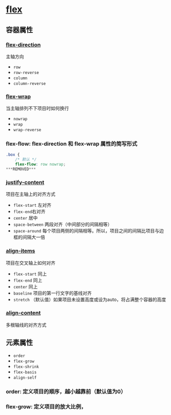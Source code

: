 # [flex](https://developer.mozilla.org/zh-CN/docs/Web/CSS/flex)

## 容器属性

### [flex-direction](https://developer.mozilla.org/zh-CN/docs/Web/CSS/flex-direction) 

主轴方向

- ```row```
- ```row-reverse```
- ```column```
- ```column-reverse```

### [flex-wrap](https://developer.mozilla.org/zh-CN/docs/Web/CSS/flex-wrap) 

当主轴排列不下项目时如何换行

- ```nowrap```
- ```wrap ```
- ```wrap-reverse```

### flex-flow: flex-direction 和 flex-wrap 属性的简写形式

```css
.box {
	/* 默认 */
	flex-flow: row nowrap;
***REMOVED***
```

### [justify-content](https://developer.mozilla.org/zh-CN/docs/Web/CSS/justify-content)

项目在主轴上的对齐方式

- ```flex-start``` 左对齐
- ```flex-end```右对齐
- ```center``` 居中
- ```space-between``` 两段对齐（中间部分的间隔相等）
- ```space-around``` 每个项目两侧的间隔相等。所以，项目之间的间隔比项目与边框的间隔大一倍

### [align-items](https://developer.mozilla.org/zh-CN/docs/Web/CSS/align-items) 

项目在交叉轴上如何对齐

- ```flex-start``` 同上
- ```flex-end``` 同上
- ```center``` 同上
- ```baseline``` 项目的第一行文字的基线对齐
- ```stretch``` （默认值）如果项目未设置高度或设为auto，将占满整个容器的高度

### [align-content](https://developer.mozilla.org/zh-CN/docs/Web/CSS/align-content) 

多根轴线的对齐方式

## 元素属性

- ```order```
- ```flex-grow```
- ```flex-shrink```
- ```flex-basis```
- ```align-self```

### order: 定义项目的顺序，越小越靠前（默认值为0）

### flex-grow: 定义项目的放大比例，